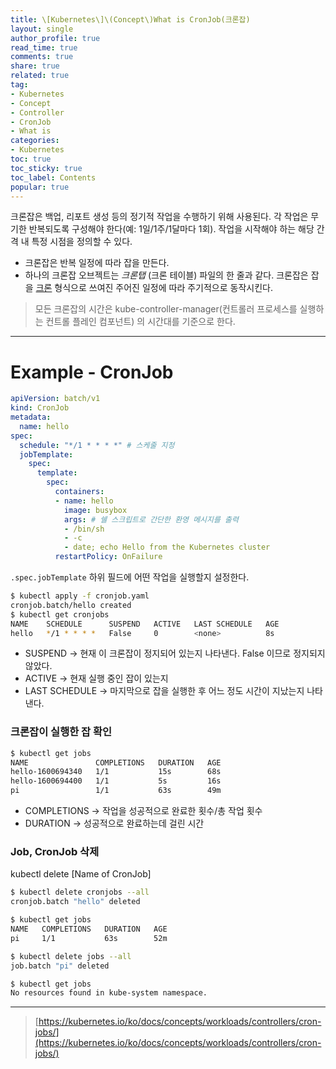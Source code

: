 ```yaml
---
title: \[Kubernetes\]\(Concept\)What is CronJob(크론잡)
layout: single
author_profile: true
read_time: true
comments: true
share: true
related: true
tag:
- Kubernetes
- Concept
- Controller
- CronJob
- What is
categories:
- Kubernetes
toc: true
toc_sticky: true
toc_label: Contents
popular: true
---
```

크론잡은 백업, 리포트 생성 등의 정기적 작업을 수행하기 위해 사용된다. 각 작업은 무기한 반복되도록 구성해야 한다(예: 1일/1주/1달마다 1회). 작업을 시작해야 하는 해당 간격 내 특정 시점을 정의할 수 있다.

- 크론잡은 반복 일정에 따라 잡을 만든다.
- 하나의 크론잡 오브젝트는 *크론탭* (크론 테이블) 파일의 한 줄과 같다. 크론잡은 잡을 [크론](https://ko.wikipedia.org/wiki/Cron) 형식으로 쓰여진 주어진 일정에 따라 주기적으로 동작시킨다.

> 모든 크론잡의 시간은 kube-controller-manager(컨트롤러 프로세스를 실행하는 컨트롤 플레인 컴포넌트)
의 시간대를 기준으로 한다.
> 

---

# Example - CronJob

```yaml
apiVersion: batch/v1
kind: CronJob
metadata:
  name: hello
spec:
  schedule: "*/1 * * * *" # 스케줄 지정
  jobTemplate:
    spec:
      template:
        spec:
          containers:
          - name: hello
            image: busybox
            args: # 쉘 스크립트로 간단한 환영 메시지를 출력
            - /bin/sh
            - -c
            - date; echo Hello from the Kubernetes cluster
          restartPolicy: OnFailure
```

`.spec.jobTemplate` 하위 필드에 어떤 작업을 실행할지 설정한다.

```bash
$ kubectl apply -f cronjob.yaml
cronjob.batch/hello created
$ kubectl get cronjobs
NAME    SCHEDULE      SUSPEND   ACTIVE   LAST SCHEDULE   AGE
hello   */1 * * * *   False     0        <none>          8s
```

- SUSPEND → 현재 이 크론잡이 정지되어 있는지 나타낸다. False 이므로 정지되지 않았다.
- ACTIVE → 현재 실행 중인 잡이 있는지
- LAST SCHEDULE → 마지막으로 잡을 실행한 후 어느 정도 시간이 지났는지 나타낸다.

### 크론잡이 실행한 잡 확인

```bash
$ kubectl get jobs
NAME               COMPLETIONS   DURATION   AGE
hello-1600694340   1/1           15s        68s
hello-1600694400   1/1           5s         16s
pi                 1/1           63s        49m
```

- COMPLETIONS → 작업을 성공적으로 완료한 횟수/총 작업 횟수
- DURATION → 성공적으로 완료하는데 걸린 시간

### Job, CronJob 삭제

kubectl delete [Name of CronJob]

```bash
$ kubectl delete cronjobs --all
cronjob.batch "hello" deleted

$ kubectl get jobs
NAME   COMPLETIONS   DURATION   AGE
pi     1/1           63s        52m

$ kubectl delete jobs --all
job.batch "pi" deleted

$ kubectl get jobs
No resources found in kube-system namespace.
```

---

> [https://kubernetes.io/ko/docs/concepts/workloads/controllers/cron-jobs/](https://kubernetes.io/ko/docs/concepts/workloads/controllers/cron-jobs/)
>
